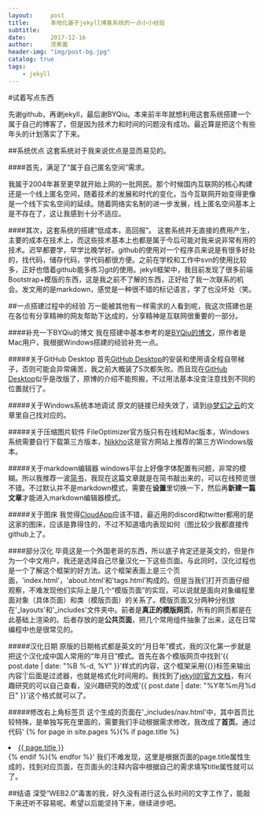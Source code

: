 ```yaml
---
layout:     post
title:      本地化基于jekyll博客系统的一点小小经验
subtitle:   
date:       2017-12-16
author:     漆黑菌
header-img: "img/post-bg.jpg"
catalog: true
tags:
    - jekyll
---
```


#试着写点东西

先谢github，再谢jekyll，最后谢BYQiu。本来前半年就想利用这套系统搭建一个属于自己的博客了，但是因为技术力和时间的问题没有成功。最近算是把这个有些年头的计划落实了下来。

##系统优点
这套系统对于我来说优点是显而易见的。

####首先，满足了“属于自己匿名空间”需求。

我属于2004年甚至更早就开始上网的一批网民。那个时候国内互联网的核心构建还是一个线上匿名空间，随着技术的发展和时代的变化，当今互联网开始变得更像是一个线下实名空间的延续。随着网络实名制的进一步发展，线上匿名空间基本上是不存在了，这让我感到十分不适应。

####其次，这套系统的搭建“低成本，高回报”。
这套系统并无直接的费用产生，主要的成本在技术上，而这些技术基本上也都是属于今后可能对我来说非常有用的技术。迟早都要学，早学比晚学好。github的使用对一个程序员来说是有很多好处的，找代码，储存代码，学代码都很方便。之前在学校和工作中svn的使用比较多，正好也借着github能多练习git的使用。jekyll框架中，我目前发现了很多前端Bootstrap+模版的东西，这是我之前不了解的东西，正好给了我一次联系的机会。发文用的是markdown，感觉是一种很不错的标记语言，学了也没坏处（笑。

##一点搭建过程中的经验
万一能被其他有一样需求的人看到呢，我这次搭建也是在各位有分享精神的网友帮助下达成的，分享精神是互联网很重要的一部分。

####补充一下BYQiu的博文
我在搭建中基本参考的是[BYQiu的博文](http://www.jianshu.com/p/e68fba58f75c)，原作者是Mac用户，我根据Windows搭建的经验补充一点。

#####关于GitHub Desktop
首先[GitHub Desktop](https://desktop.github.com/)的安装和使用请全程自带梯子，否则可能会异常痛苦，我之前大概装了5次都失败。而且现在[GitHub Desktop](https://desktop.github.com/)似乎是改版了，原博的介绍不能照搬，不过用法基本没变注意找到不同的位置就行了。

#####关于Windows系统本地调试
原文的链接已经失效了，请到[@梦幻之云](https://www.jianshu.com/u/a13e7484dc21)的文章里自己找对应的。

#####关于压缩图片软件
FileOptimizer官方版只有在线和Mac版本，Windows系统需要自行下载第三方版本，[Nikkho](https://sourceforge.net/projects/nikkhokkho/files/FileOptimizer/)这是官方网站上推荐的第三方Windows版本。

#####关于markdown编辑器
windows平台上好像字体配置有问题，非常的模糊。所以我推荐一波[简书](http://www.jianshu.com)，我现在这篇文章就是在简书敲出来的，可以在线预览很不错。不过默认并不是markdown模式，需要在**设置**里切换一下，然后再**新建一篇文章**才能进入markdown编辑器模式。

#####关于图床
我觉得[CloudApp](https://www.getcloudapp.com/)应该不错，最近用的discord和twitter都用的是这家的图床，应该是靠得住的，不过不知道墙内表现如何（图比较少我都直接传github上了。

####部分汉化
毕竟这是一个外国老哥的东西，所以底子肯定还是英文的，但是作为一个中文用户，我还是选择自己尽量汉化一下这些页面。与此同时，汉化过程也是一个了解这个框架的好方法。这个框架表面上是三个页面，'index.html'，'about.html'和'tags.html'构成的。但是当我们打开页面仔细观察，不难发现他们实际上是几个“模版页面”的实现，可以说就是面向对象编程里面对象（具体页面）和类（模版页面）的关系了。模版页面又分两种分别放在'_layouts'和'_includes'文件夹中。前者是**真正的模版网页**，所有的网页都是在此基础上渲染的。后者存放的是**公共页面**，把几个常用组件抽象了出来，这在日常编程中也是很常见的。

#####汉化日期
原版的日期格式都是英文的“月日年”模式，我的汉化第一步就是把这个汉化成中国人常用的“年月日”模式。首先在各个模版网页中找到'{{ post.date | date: "%B %-d, %Y" }}'样式的内容，这个框架采用{{}}标签来输出内容'|'后面是过滤器，也就是格式化时间用的。我找到了[jekyll的官方文档](http://alanwsmith.com/jekyll-liquid-date-formatting-examples)，有兴趣研究的可以自己查看，没兴趣研究的改成'{{ post.date | date: "%Y年%m月%d日" }}'这个格式就可以了。

#####修改右上角标签页
这个生成的页面在'_includes/nav.html'中，其中首页比较特殊，是单独写死在里面的，需要我们手动根据需求修改，我改成了**首页**。通过代码' {% for page in site.pages %}{% if page.title %}
                    <li>
                        <a href="{{ page.url | prepend: site.baseurl }}">{{ page.title }}</a>
                    </li>
                    {% endif %}{% endfor %}'
我们不难发现，这里是根据页面的page.title属性生成的，找到对应页面，在页面头的注释内容中根据自己的需求填写title属性就可以了。

##结语
深受“WEB2.0”毒害的我，好久没有进行这么长时间的文字工作了，能敲下来还听不容易呢。希望以后能坚持下来，继续进步吧。

